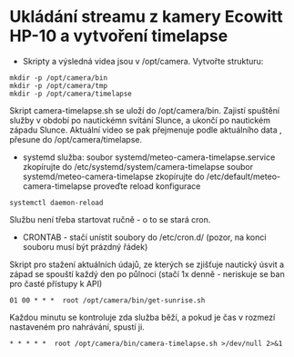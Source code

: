 # Ukládání streamu z kamery Ecowitt HP-10 a vytvoření timelapse

* Skripty a výsledná videa jsou v /opt/camera. Vytvořte strukturu:
```
mkdir -p /opt/camera/bin
mkdir -p /opt/camera/tmp
mkdir -p /opt/camera/timelapse
```
Skript camera-timelapse.sh se uloží do /opt/camera/bin. Zajistí spuštění služby v období po nautickémn svítání Slunce, a ukončí po nautickém západu Slunce. Aktuální video se pak přejmenuje podle aktuálního data , přesune do /opt/camera/timelapse.

* systemd služba:
soubor systemd/meteo-camera-timelapse.service zkopírujte do /etc/systemd/system/camera-timelapse
soubor systemd/meteo-camera-timelapse zkopírujte do /etc/default/meteo-camera-timelapse
proveďte reload konfigurace
```
systemctl daemon-reload
```
Službu není třeba startovat ručně - o to se stará cron.

* CRONTAB - stačí unístit soubory do /etc/cron.d/ (pozor, na konci souboru musí být prázdný řádek)

Skript pro stažení aktuálních údajů, ze kterých se zjišťuje nautický úsvit a západ se spouští každý den po půlnoci (stačí 1x denně - neriskuje se ban pro časté přístupy k API)
```
01 00 * * *  root /opt/camera/bin/get-sunrise.sh
```

Každou minutu se kontroluje zda služba běží, a pokud je čas v rozmezí nastaveném pro nahrávání, spustí ji.
```
* * * * *  root /opt/camera/bin/camera-timelapse.sh >/dev/null 2>&1
```


